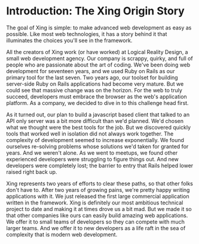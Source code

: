 # Introduction: The Xing Origin Story

The goal of Xing is simple: to make advanced web development as easy as possible. Like most web technologies, it has a story behind it that illuminates the choices you'll see in the framework.

All the creators of Xing work (or have worked) at Logical Reality Design, a small web development agency. Our company is scrappy, quirky, and full of people who are passionate about the art of coding. We've been doing web development for seventeen years, and we used Ruby on Rails as our primary tool for the last seven. Two years ago, our toolset for building server-side Ruby on Rails applications had become very mature. But we could see that massive change was on the horizon. For the web to truly succeed, developers must embrace the browser as the web's application platform. As a company, we decided to dive in to this challenge head first.

As it turned out, our plan to build a javascript based client that talked to an API only server was a bit more difficult than we'd planned. We'd chosen what we thought were the best tools for the job. But we discovered quickly tools that worked well in isolation did not always work together. The complexity of development seemed to increase exponentially. We found ourselves re-solving problems whose solutions we'd taken for granted for years. And we weren't alone. As we went to meetups, we found other experienced developers were struggling to figure things out. And new developers were completely lost; the barrier to entry that Rails helped lower raised right back up.

Xing represents two years of efforts to clear these paths, so that other folks don't have to. After two years of growing pains, we're pretty happy writing applications with it. We just released the first large commercial application written in the framework. Xing is definitely our most ambitious technical project to date and making it at times drove us a bit mad. But we made it so that other companies like ours can easily build amazing web applications. We offer it to small teams of developers so they can compete with much larger teams. And we offer it to new developers as a life raft in the sea of complexity that is modern web development.

